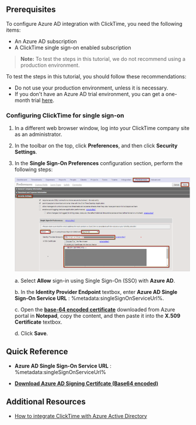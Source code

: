 ## Prerequisites

To configure Azure AD integration with ClickTime, you need the following items:

- An Azure AD subscription
- A ClickTime single sign-on enabled subscription

> **Note:**
> To test the steps in this tutorial, we do not recommend using a production environment.

To test the steps in this tutorial, you should follow these recommendations:

- Do not use your production environment, unless it is necessary.
- If you don't have an Azure AD trial environment, you can get a one-month trial [here](https://azure.microsoft.com/pricing/free-trial/).

### Configuring ClickTime for single sign-on

1. In a different web browser window, log into your ClickTime company site as an administrator.

2. In the toolbar on the top, click **Preferences**, and then click **Security Settings**.

3. In the **Single Sign-On Preferences** configuration section, perform the following steps:
   
    ![Security Settings](./media/tic777280.png "Security Settings")
   
    a.  Select **Allow** sign-in using Single Sign-On (SSO) with **Azure AD**.
   
    b. In the **Identity Provider Endpoint** textbox, enter **Azure AD Single Sign-On Service URL** : %metadata:singleSignOnServiceUrl%.
   
    c.  Open the **[base-64 encoded certificate](%metadata:certificateDownloadBase64Url%)** downloaded from Azure portal in **Notepad**, copy the content, and then paste it into the **X.509 Certificate** textbox.
   
    d.  Click **Save**.

## Quick Reference

* **Azure AD Single Sign-On Service URL** : %metadata:singleSignOnServiceUrl%

* **[Download Azure AD Signing Certifcate (Base64 encoded)](%metadata:certificateDownloadBase64Url%)**



## Additional Resources

* [How to integrate ClickTime with Azure Active Directory](https://docs.microsoft.com/azure/active-directory/active-directory-saas-clicktime-tutorial)
